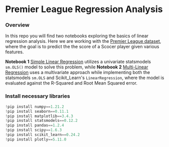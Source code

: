 # Premier League Regression Analysis

### Overview

In this repo you will find two notebooks exploring the basics of  linear regression analysis. Here we are working with the [Premier League dataset](Data/EPL_Soccer_MLR_LR.csv), where the goal is to predict  the the score of a Scocer player given various features. 

**Notebook 1** [Simple Linear Regression](simple_regression.ipynb) utilizes a univariate statsmodels `sm.OLS()` model to  solve this problem, while **Notebook 2** [Multi-Linear Regression](multiple_linear_regression.ipynb) uses a multivariate approach while implementing both the statsmodels `sm.OLS` and Scikit_Learn's `LinearRegression`, where the model is evaluated against the R-Squared and Root Mean Squared error.

### Install necessary libraries 

``` python 
!pip install numpy==1.21.2
!pip install seaborn==0.11.1
!pip install matplotlib==3.4.3
!pip install statsmodels==0.12.2
!pip install pandas==1.2.4
!pip install scipy==1.6.3
!pip install scikit_learn==0.24.2
!pip install plotly==5.11.0
```